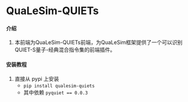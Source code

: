 # QuaLeSim-QUIETs

#### 介绍
1. 本前端为QuaLeSim-QUIETs前端，为QuaLeSim框架提供了一个可以识别QUIET-S量子-经典混合指令集的前端插件。

#### 安装教程

1. 直接从 pypi 上安装
    - `pip install qualesim-quiets`
    - 其中依赖 `pyquiet == 0.0.3`